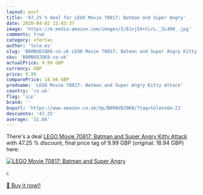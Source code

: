 ```yaml
---
layout: post
title: '47.25 % deal for LEGO Movie 70817: Batman and Super Angry'
date: 2020-04-02 12:43:37
image: 'https://m.media-amazon.com/images/I/61vj5X+CcrL._SL400_.jpg'
comments: true
category: ofertas
author: 'tole.es'
slug: 'B00NVDJQK8-co.uk LEGO Movie 70817: Batman and Super Angry Kitty Attack'
sku: 'B00NVDJQK8-co.uk'
actualPrice: 9.99 GBP
currency: GBP
price: 9.99
comparePrice: 18.94 GBP
prodname: 'LEGO Movie 70817: Batman and Super Angry Kitty Attack'
country: 'co.uk'
flag: '🇬🇧'
brand: ''
buyurl: 'https://www.amazon.co.uk/dp/B00NVDJQK8/?tag=tolees0a-21'
descuento: '47.25'
average: '11.66'
---
```


There's a deal [LEGO Movie 70817: Batman and Super Angry Kitty Attack](https://www.amazon.co.uk/dp/B00NVDJQK8/?tag=tolees0a-21)  with  47.25 % discount, final price tag of  9.99 GBP (original: 18.94 GBP) here:

[![LEGO Movie 70817: Batman and Super Angry](https://m.media-amazon.com/images/I/61vj5X+CcrL._SL400_.jpg)](https://www.amazon.co.uk/dp/B00NVDJQK8/?tag=tolees0a-21)

ℹ️:


[🛒 Buy it now!!](https://www.amazon.co.uk/dp/B00NVDJQK8/?tag=tolees0a-21)
